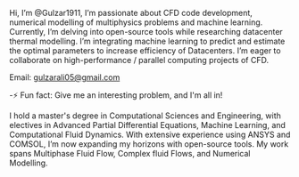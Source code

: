 Hi, I’m @Gulzar1911,
I’m passionate about CFD code development, numerical modelling of multiphysics problems and machine learning.
Currently, I’m delving into open-source tools while researching datacenter thermal modelling. I’m integrating machine learning to predict and estimate the optimal parameters to increase efficiency of Datacenters. I’m eager to collaborate on high-performance / parallel computing projects of CFD.

Email: gulzarali05@gmail.com

-⚡ Fun fact: Give me an interesting problem, and I'm all in!

I hold a master's degree in Computational Sciences and Engineering, with electives in Advanced Partial Differential Equations, 
Machine Learning, and Computational Fluid Dynamics. With extensive experience using ANSYS and COMSOL, I’m now expanding my 
horizons with open-source tools. My work spans Multiphase Fluid Flow, Complex fluid Flows, and Numerical Modelling.



